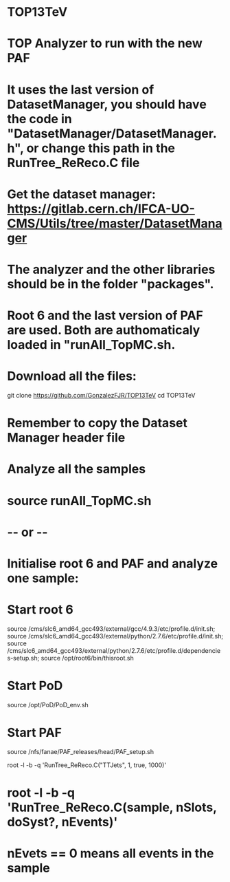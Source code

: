 # TOP13TeV
# TOP Analyzer to run with the new PAF
# It uses the last version of DatasetManager, you should have the code in "DatasetManager/DatasetManager.h", or change this path in the RunTree_ReReco.C file
# Get the dataset manager: https://gitlab.cern.ch/IFCA-UO-CMS/Utils/tree/master/DatasetManager

# The analyzer and the other libraries should be in the folder "packages".
# Root 6 and the last version of PAF are used. Both are authomaticaly loaded in "runAll_TopMC.sh.

# Download all the files:
git clone https://github.com/GonzalezFJR/TOP13TeV
cd TOP13TeV
# Remember to copy the Dataset Manager header file

# Analyze all the samples
# source runAll_TopMC.sh

#         -- or --

# Initialise root 6 and PAF and analyze one sample:
  # Start root 6
  source /cms/slc6_amd64_gcc493/external/gcc/4.9.3/etc/profile.d/init.sh;
  source /cms/slc6_amd64_gcc493/external/python/2.7.6/etc/profile.d/init.sh;
  source /cms/slc6_amd64_gcc493/external/python/2.7.6/etc/profile.d/dependencies-setup.sh;
  source /opt/root6/bin/thisroot.sh
  # Start PoD
  source /opt/PoD/PoD_env.sh
  # Start PAF
  source /nfs/fanae/PAF_releases/head/PAF_setup.sh

  root -l -b -q 'RunTree_ReReco.C("TTJets", 1, true, 1000)'
  
# root -l -b -q 'RunTree_ReReco.C(sample, nSlots, doSyst?, nEvents)'
# nEvets == 0 means all events in the sample
